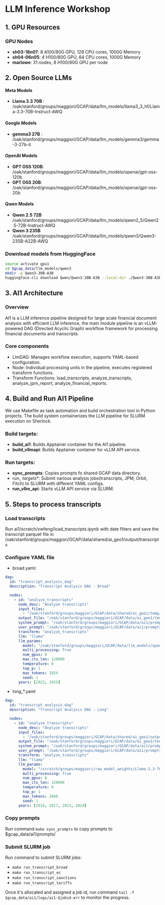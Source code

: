 # LLM Inference Workshop


## 1. GPU Resources

### GPU Nodes
- **sh03-18n07**: 8 A100/80G GPU, 128 CPU cores, 1000G Memory
- **sh04-06n05**: 4 H100/80G GPU, 64 CPU cores, 1000G Memory
- **marlowe**: 31 nodes, 8 H100/80G GPU per node



## 2. Open Source LLMs

#### Meta Models
- **Llama 3.3 70B** : /oak/stanford/groups/maggiori/GCAP/data/llm_models/llama3_3_hf/Llama-3.3-70B-Instruct-AWQ

#### Google Models
- **gemma3 27B** : /oak/stanford/groups/maggiori/GCAP/data/llm_models/gemma3/gemma-3-27b-it

#### OpenAI Models
- **GPT OSS 120B**: /oak/stanford/groups/maggiori/GCAP/data/llm_models/openai/gpt-oss-120b
- **GPT OSS 20B**: /oak/stanford/groups/maggiori/GCAP/data/llm_models/openai/gpt-oss-20b


#### Qwen Models
- **Qwen 2.5 72B** /oak/stanford/groups/maggiori/GCAP/data/llm_models/qwen2_5/Qwen2.5-72B-Instruct-AWQ
- **Qwen 3 235B** /oak/stanford/groups/maggiori/GCAP/data/llm_models/qwen3/Qwen3-235B-A22B-AWQ


### Download models from HuggingFace
```bash
source activate gpu1
cd $gcap_data/llm_models/qwen3
mkdir -p Qwen3-30B-A3B
huggingface-cli download Qwen/Qwen3-30B-A3B --local-dir ./Qwen3-30B-A3B
```


## 3. AI1 Architecture

### Overview
AI1 is a LLM inference pipeline designed for large scale financial document analysis with efficient LLM inference, the main module pipeline is an vLLM-powered DAG (Directed Acyclic Graph) workflow framework for processing financial documents and transcripts.

### Core components
- LlmDAG: Manages workflow execution, supports YAML-based configuration.
- Node: Individual processing units in the pipeline, executes registered transform functions.
- Transform Functions: load_transcripts, analyze_transcripts, analyze_jpm_report, analyze_financial_reports.


## 4. Build and Run AI1 Pipeline

We use Makefile as task automation and build orchestration tool in Python projects. The build system containerizes the LLM pipeline for SLURM execution on Sherlock.

### Build targets:
- **build_ai1**: Builds Apptainer container for the AI1 pipeline.
- **build_vllmapi**: Builds Apptainer container for vLLM API service.

### Run targets:
- **sync_prompts**: Copies prompts fo shared GCAP data directory.
- **run_* targets**: Submit various analysis jobs(transcripts, JPM, Orbit, Fitch) to SLURM with different YAML configs.
- **run_vllm_api**: Starts vLLM API service via SLURM. 

## 5. Steps to process transcripts

### Load transcripts
Run ai1/scratch/xwfeng/load_transcripts.ipynb with date filters and save the transcript parquet file in /oak/stanford/groups/maggiori/GCAP/data/shared/ai_geo1/output/transcripts

### Configure YAML file
- broad.yaml:
```yaml
dag:
  id: "transcript_analysis_dag"
  description: "Transcript Analysis DAG - Broad"

  nodes:
    - id: "analyze_transcripts"
      node_desc: "Analyze transcripts"
      input_files:
        - "/oak/stanford/groups/maggiori/GCAP/data/shared/ai_geo1/temp/transcripts/transcripts_*_marlowe_sample.parquet"
      output_file: "/oak/stanford/groups/maggiori/GCAP/data/ai_geo1/temp/transcripts/broad_analysis_gpt_120b_{}_marlowe_sample_baseline.parquet"
      system_prompt: "/oak/stanford/groups/maggiori/GCAP/data/ai1/prompts/v6/sys_prompt_broad.txt"
      user_prompt: "/oak/stanford/groups/maggiori/GCAP/data/ai1/prompts/v6/user_prompt_broad.txt"
      transform: "analyze_transcripts"
      llm: "llama"
      llm_params:
        model: "/oak/stanford/groups/maggiori/GCAP/data/llm_models/openai/gpt-oss-120b"
        multi_processing: True
        num_gpus: 8
        max_ctx_len: 128000
        temperature: 0
        top_p: 1
        max_tokens: 1024
        seed: 1     
      years: [2022, 2025]
```
- long_*.yaml
```yaml
dag:
  id: "transcript_analysis_dag"
  description: "Transcript Analysis DAG - Long"

  nodes:
    - id: "analyze_transcripts"
      node_desc: "Analyze transcripts"
      input_files:
        - "/oak/stanford/groups/maggiori/GCAP/data/shared/ai_geo1/output/transcripts/llama3/transcripts_*_tariffs.parquet"
      output_file: "/oak/stanford/groups/maggiori/GCAP/data/ai_geo1/temp/transcripts/long_analysis_llama33_70b_{}_experimental_tariffs.parquet"
      system_prompt: "/oak/stanford/groups/maggiori/GCAP/data/ai1/prompts/experimental/sys_prompt_tariff_decreases.txt"
      user_prompt: "/oak/stanford/groups/maggiori/GCAP/data/ai1/prompts/v6/user_prompt_tariff_analysis.txt"
      transform: "analyze_transcripts"
      llm: "llama"
      llm_params:
        model: "/scratch/groups/maggiori/raw_model_weights/Llama-3.3-70B-Instruct-AWQ"
        multi_processing: True
        num_gpus: 8
        max_ctx_len: 128000
        temperature: 0
        top_p: 1
        max_tokens: 2048
        seed: 1     
      years: [2016, 2017, 2023, 2024]
```

### Copy prompts
Run command ```make sync_prompts``` to copy prompts to $gcap_data/ai1/prompts/

### Submit SLURM job
Run command to submit SLURM jobs:
- ```make run_transcript_broad```
- ```make run_transcript_ec```
- ```make run_transcript_sanctions```
- ```make run_transcript_tariffs``` 

Once it's allocated and assigned a job id, run command ```tail -f $gcap_data/ai1/logs/ai1-$jobid.err``` to monitor the progress.